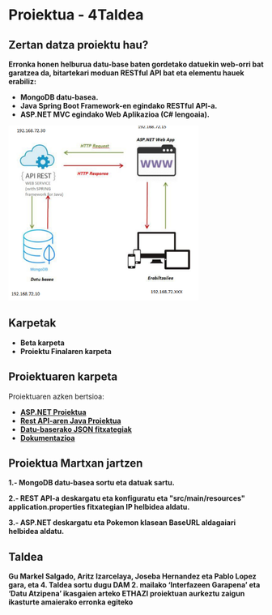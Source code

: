 Proiektua - 4Taldea
==

Zertan datza proiektu hau?
--

**Erronka honen helburua datu-base baten gordetako datuekin web-orri bat garatzea da, bitartekari moduan RESTful API bat eta elementu hauek erabiliz:**
* **MongoDB datu-basea.**
* **Java Spring Boot Framework-en egindako RESTful API-a.**
* **ASP.NET MVC egindako Web Aplikazioa (C# lengoaia).**


![image info](https://github.com/JosebaHL09/4TaldeaRep/blob/main/Rest%20Proiektua/Dokumentazioa/Trial_eta_Bestelakoak/estruktura.PNG)

Karpetak
--
* **Beta karpeta**  
* **Proiektu Finalaren karpeta**

Proiektuaren karpeta
--
Proiektuaren azken bertsioa:
* **[ASP.NET Proiektua](https://github.com/JosebaHL09/4TaldeaRep/tree/main/Rest%20Proiektua/Pokemon_ASP)**  
* **[Rest API-aren Java Proiektua](https://github.com/JosebaHL09/4TaldeaRep/tree/main/Rest%20Proiektua/java-spring-boot-mongodb-starter-master)**
* **[Datu-baserako JSON fitxategiak](https://github.com/JosebaHL09/4TaldeaRep/tree/main/Rest%20Proiektua/Json_fitxategiak)**
* **[Dokumentazioa](https://github.com/JosebaHL09/4TaldeaRep/tree/main/Rest%20Proiektua/Dokumentazioa)**


Proiektua Martxan jartzen
--
**1.- MongoDB datu-basea sortu eta datuak sartu.**

**2.- REST API-a deskargatu eta konfiguratu eta "src/main/resources" application.properties fitxategian IP helbidea aldatu.**

**3.- ASP.NET deskargatu eta Pokemon klasean BaseURL aldagaiari helbidea aldatu.**


Taldea
--
**Gu Markel Salgado, Aritz Izarcelaya, Joseba Hernandez eta Pablo Lopez gara, eta 4. Taldea sortu dugu DAM 2. mailako ‘Interfazeen Garapena’ eta ‘Datu Atzipena’ ikasgaien arteko ETHAZI proiektuan aurkeztu zaigun ikasturte amaierako erronka egiteko**
